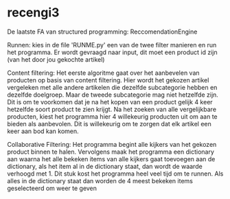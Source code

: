 # recengi3
De laatste FA van structured programming: ReccomendationEngine

Runnen:
kies in de file 'RUNME.py' een van de twee filter manieren en run het programma. Er wordt gevraagd naar input, dit moet een product id zijn (van het door jou gekochte artikel)

Content filtering:
Het eerste algoritme gaat over het aanbevelen van producten op basis van content filtering. Hier wordt het gekozen artikel vergeleken met alle andere artikelen die dezelfde subcategorie hebben en dezelfde doelgroep. Maar de tweede subcategorie mag niet hetzelfde zijn. Dit is om te voorkomen dat je na het kopen van een product gelijk 4 keer hetzelfde soort product te zien krijgt.
Na het zoeken van alle vergelijkbare producten, kiest het programma hier 4 willekeurig producten uit om aan te bieden als aanbevolen. Dit is willekeurig om te zorgen dat elk artikel een keer aan bod kan komen.

Collaborative Filtering:
Het programma begint alle kijkers van het gekozen product binnen te halen. Vervolgens maak het programma een dictionary aan waarna het alle bekeken items van alle kijkers gaat toevoegen aan de dictionary, als het item al in de dictionary staat, dan wordt de waarde verhoogd met 1. Dit stuk kost het programma heel veel tijd om te runnen. Als alles in de dictionary staat dan worden de 4 meest bekeken items geselecteerd om weer te geven